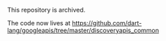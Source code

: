This repository is archived.

The code now lives at https://github.com/dart-lang/googleapis/tree/master/discoveryapis_common
